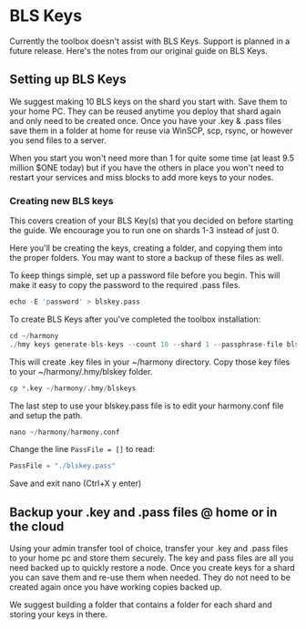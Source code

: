 # BLS Keys
Currently the toolbox doesn't assist with BLS Keys. Support is planned in a future release. Here's the notes from our original guide on BLS Keys.

## Setting up BLS Keys

We suggest making 10 BLS keys on the shard you start with. Save them to your home PC. They can be reused anytime you deploy that shard again and only need to be created once. Once you have your .key & .pass files save them in a folder at home for reuse via WinSCP, scp, rsync, or however you send files to a server.

When you start you won't need more than 1 for quite some time \(at least 9.5 million $ONE today\) but if you have the others in place you won't need to restart your services and miss blocks to add more keys to your nodes.

### Creating new BLS keys

This covers creation of your BLS Key\(s\) that you decided on before starting the guide. We encourage you to run one on shards 1-3 instead of just 0.

Here you'll be creating the keys, creating a folder, and copying them into the proper folders. You may want to store a backup of these files as well.

To keep things simple, set up a password file before you begin. This will make it easy to copy the password to the required .pass files.

```s
echo -E 'password' > blskey.pass
```

To create BLS Keys after you've completed the toolbox installation:

```s
cd ~/harmony
./hmy keys generate-bls-keys --count 10 --shard 1 --passphrase-file blskey.pass
```

This will create .key files in your ~/harmony directory. Copy those key files to your ~/harmony/.hmy/blskey folder.
```s
cp *.key ~/harmony/.hmy/blskeys
```

The last step to use your blskey.pass file is to edit your harmony.conf file and setup the path.

```s
nano ~/harmony/harmony.conf
```

Change the line `PassFile = []` to read:
```s
PassFile = "./blskey.pass"
```

Save and exit nano (Ctrl+X y enter)

## Backup your .key and .pass files @ home or in the cloud

Using your admin transfer tool of choice, transfer your .key and .pass files to your home pc and store them securely. The key and pass files are all you need backed up to quickly restore a node. Once you create keys for a shard you can save them and re-use them when needed. They do not need to be created again once you have working copies backed up.

We suggest building a folder that contains a folder for each shard and storing your keys in there.